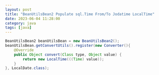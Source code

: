 ```yaml
---
layout: post
title: "BeanUtilsBean2 Populate sql.Time From/To Jodatime LocalTime"
date: 2023-06-04 11:28:00
category: java
tags: [java]
---
```


```java
BeanUtilsBean2 beanUtilsBean = new BeanUtilsBean2();
beanUtilsBean.getConvertUtils().register(new Converter(){
    @Override
	public Object convert(Class type, Object value) {
		return new LocalTime(((Time) value));
	}
}, LocalDate.class);
```


[jekyll]: http://jekyllrb.com
[jekyll-gh]: https://github.com/jekyll/jekyll
[jekyll-help]: https://github.com/jekyll/jekyll-help


